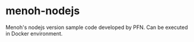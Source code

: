 # menoh-nodejs
Menoh's nodejs version sample code developed by PFN. Can be executed in Docker environment.
